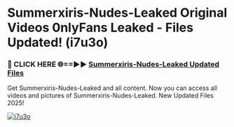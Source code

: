 # Summerxiris-Nudes-Leaked Original Videos 0nlyFans Leaked - Files Updated! (i7u3o)

<h3>🔴 CLICK HERE 🌐==►► <a href="https://tinyurl.com/5h6xmrr3" rel="nofollow">Summerxiris-Nudes-Leaked Updated Files</a></h3>

Get Summerxiris-Nudes-Leaked and all content. Now you can access all videos and pictures of Summerxiris-Nudes-Leaked. New Updated Files 2025!

[![i7u3o](https://i.imgur.com/KVD873Z.gif)](https://tinyurl.com/5h6xmrr3)
